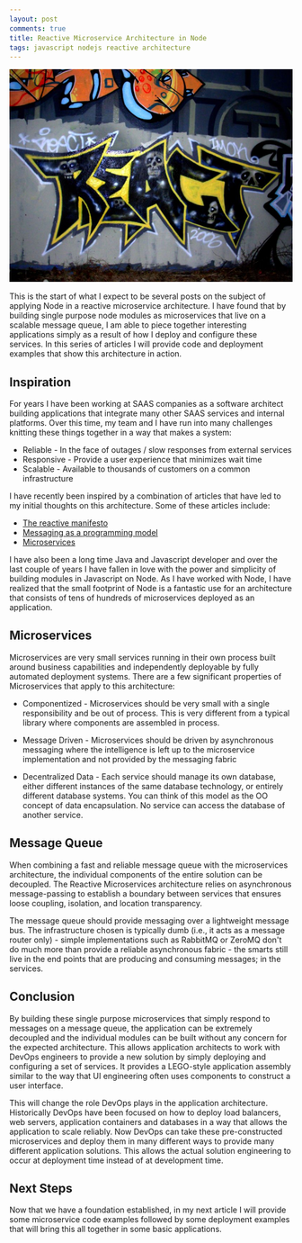 ```yaml
---
layout: post
comments: true
title: Reactive Microservice Architecture in Node
tags: javascript nodejs reactive architecture
---
```


![](/public/react.jpg)

This is the start of what I expect to be several posts on the subject of applying Node in a reactive microservice architecture. I have found that by building single purpose node modules as microservices that live on a scalable message queue, I am able to piece together interesting applications simply as a result of how I deploy and configure these services. In this series of articles I will provide code and deployment examples that show this architecture in action.

## Inspiration

For years I have been working at SAAS companies as a software architect building applications that integrate many other SAAS services and internal platforms. Over this time, my team and I have run into many challenges knitting these things together in a way that makes a system:

* Reliable - In the face of outages / slow responses from external services
* Responsive - Provide a user experience that minimizes wait time
* Scalable - Available to thousands of customers on a common infrastructure

I have recently been inspired by a combination of articles that have led to my initial thoughts on this architecture. Some of these articles include:

* [The reactive manifesto](http://www.reactivemanifesto.org/)
* [Messaging as a programming model](http://eventuallyconsistent.net/2013/08/12/messaging-as-a-programming-model-part-1/)
* [Microservices](http://martinfowler.com/articles/microservices.html)

I have also been a long time Java and Javascript developer and over the last couple of years I have fallen in love with the power and simplicity of building modules in Javascript on Node. As I have worked with Node, I have realized that the small footprint of Node is a fantastic use for an architecture that consists of tens of hundreds of microservices deployed as an application.

## Microservices

Microservices are very small services running in their own process built around business capabilities and independently deployable by fully automated deployment systems. There are a few significant properties of Microservices that apply to this architecture:

* Componentized - Microservices should be very small with a single responsibility and be out of process. This is very different from a typical library where components are assembled in process.

* Message Driven - Microservices should be driven by asynchronous messaging where the intelligence is left up to the microservice implementation and not provided by the messaging fabric

* Decentralized Data - Each service should manage its own database, either different instances of the same database technology, or entirely different database systems. You can think of this model as the OO concept of data encapsulation. No service can access the database of another service.

## Message Queue

When combining a fast and reliable message queue with the microservices architecture, the individual components of the entire solution can be decoupled. The Reactive Microservices architecture relies on asynchronous message-passing to establish a boundary between services that ensures loose coupling, isolation, and location transparency.

The message queue should provide messaging over a lightweight message bus. The infrastructure chosen is typically dumb (i.e., it acts as a message router only) - simple implementations such as RabbitMQ or ZeroMQ don't do much more than provide a reliable asynchronous fabric - the smarts still live in the end points that are producing and consuming messages; in the services.

## Conclusion

By building these single purpose microservices that simply respond to messages on a message queue, the application can be extremely decoupled and the individual modules can be built without any concern for the expected architecture. This allows application architects to work with DevOps engineers to provide a new solution by simply deploying and configuring a set of services. It provides a LEGO-style application assembly similar to the way that UI engineering often uses components to construct a user interface.

This will change the role DevOps plays in the application architecture. Historically DevOps have been focused on how to deploy load balancers, web servers, application containers and databases in a way that allows the application to scale reliably. Now DevOps can take these pre-constructed microservices and deploy them in many different ways to provide many different application solutions. This allows the actual solution engineering to occur at deployment time instead of at development time.

## Next Steps

Now that we have a foundation established, in my next article I will provide some microservice code examples followed by some deployment examples that will bring this all together in some basic applications.
